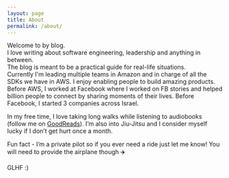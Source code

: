 ```yaml
---
layout: page
title: About
permalink: /about/
---
```


Welcome to by blog.  
I love writing about software engineering, leadership and anything in between.  
The blog is meant to be a practical guide for real-life situations.  
Currently I'm leading multiple teams in Amazon and in charge of all the SDKs we have in AWS. I enjoy enabling people to build amazing products.  
Before AWS, I worked at Facebook where I worked on FB stories and helped billion people to connect by sharing moments of their lives. Before Facebook, I started 3 companies across Israel.  

In my free time, I love taking long walks while listening to audiobooks (follow me on [GoodReads](http://goodreads.com/sagivo)). I’m also into Jiu-Jitsu and I consider myself lucky if I don’t get hurt once a month.  

Fun fact - I’m a private pilot so if you ever need a ride just let me know! You will need to provide the airplane though ✈️  

GLHF :)
